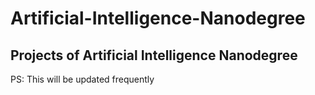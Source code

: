 # Artificial-Intelligence-Nanodegree
## Projects of Artificial Intelligence Nanodegree

PS: This will be updated frequently

